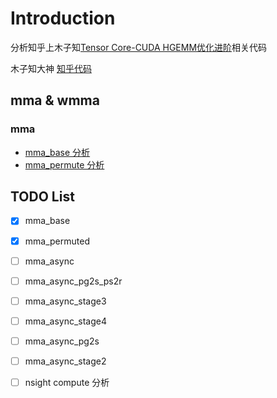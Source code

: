 # Introduction

分析知乎上木子知[Tensor Core-CUDA HGEMM优化进阶](https://zhuanlan.zhihu.com/p/639297098)相关代码

木子知大神  [知乎代码](https://github.com/Bruce-Lee-LY/cuda_hgemm)



## mma & wmma

### mma 

* [mma_base 分析](mma/mma_base/mma_base.md)
* [mma_permute 分析](mma/mma_permute/mma_permuted.md)



## TODO List

- [x] mma_base

- [x] mma_permuted

- [ ] mma_async

- [ ]  mma_async_pg2s_ps2r

- [ ] mma_async_stage3

- [ ] mma_async_stage4

- [ ] mma_async_pg2s

- [ ] mma_async_stage2

- [ ] nsight compute 分析

  

